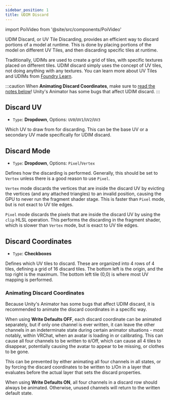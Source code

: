 ```yaml
---
sidebar_position: 1
title: UDIM Discard
---
```

import PoiVideo from '@site/src/components/PoiVideo' 

UDIM Discard, or UV Tile Discarding, provides an efficient way to discard portions of a model at runtime. This is done by placing portions of the model on different UV Tiles, and then discarding specific tiles at runtime.

Traditionally, UDIMs are used to create a grid of tiles, with specific textures placed on different tiles. UDIM discard simply uses the concept of UV tiles, not doing anything with any textures. You can learn more about UV Tiles and UDIMs from [Foundry Learn](https://learn.foundry.com/modo/901/content/help/pages/uving/udim_workflow.html).

:::caution
When **Animating Discard Coordinates**, make sure to [read the notes below](#animating-discard-coordinates)! Unity's Animator has some bugs that affect UDIM discard.
:::

## Discard UV

- `Type`: **Dropdown**, Options: `UV0`/`UV1`/`UV2`/`UV3`

Which UV to draw from for discarding. This can be the base UV or a secondary UV made specifically for UDIM discard.

## Discard Mode

- `Type`: **Dropdown**, Options: `Pixel`/`Vertex`

Defines how the discarding is performed. Generally, this should be set to `Vertex` unless there is a good reason to use `Pixel`.

`Vertex` mode discards the vertices that are inside the discard UV by evicting the vertices (and any attached triangles) to an invalid position, causing the GPU to never run the fragment shader stage. This is faster than `Pixel` mode, but is not exact to UV tile edges.

`Pixel` mode discards the pixels that are inside the discard UV by using the `clip` HLSL operation. This performs the discarding in the fragment shader, which is slower than `Vertex` mode, but is exact to UV tile edges.

## Discard Coordinates

- `Type`: **Checkboxes**

Defines which UV tiles to discard. These are organized into 4 rows of 4 tiles, defining a grid of 16 discard tiles. The bottom left is the origin, and the top right is the maximum. The bottom left tile (0,0) is where most UV mapping is performed.

### Animating Discard Coordinates

Because Unity's Animator has some bugs that affect UDIM discard, it is recommended to animate the discard coordinates in a specific way.

When using **Write Defaults OFF**, each discard coordinate can be animated separately, but if only one channel is ever written, it can leave the other channels in an indeterminate state during certain animator situations - most notably, within VRChat, when an avatar is loading in or calibrating. This can cause all four channels to be written to `0`/Off, which can cause all 4 tiles to disappear, potentially causing the avatar to appear to be missing, or clothes to be gone.

This can be prevented by either animating all four channels in all states, or by forcing the discard coordinates to be written to `1`/On in a layer that evaluates before the actual layer that sets the discard properties.

When using **Write Defaults ON**, all four channels in a discard row should always be animated. Otherwise, unused channels will return to the written default state.
